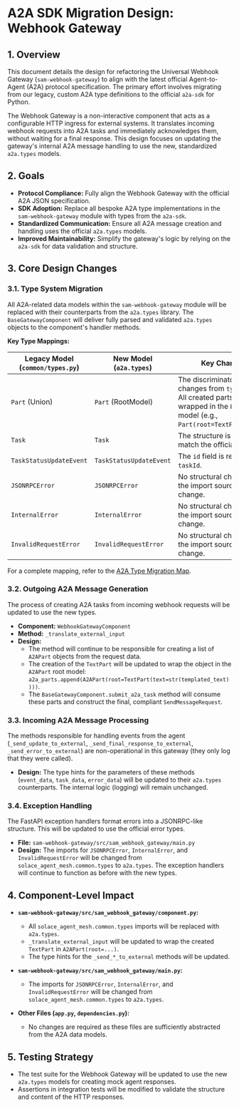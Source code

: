 # A2A SDK Migration Design: Webhook Gateway

## 1. Overview

This document details the design for refactoring the Universal Webhook Gateway (`sam-webhook-gateway`) to align with the latest official Agent-to-Agent (A2A) protocol specification. The primary effort involves migrating from our legacy, custom A2A type definitions to the official `a2a-sdk` for Python.

The Webhook Gateway is a non-interactive component that acts as a configurable HTTP ingress for external systems. It translates incoming webhook requests into A2A tasks and immediately acknowledges them, without waiting for a final response. This design focuses on updating the gateway's internal A2A message handling to use the new, standardized `a2a.types` models.

## 2. Goals

*   **Protocol Compliance:** Fully align the Webhook Gateway with the official A2A JSON specification.
*   **SDK Adoption:** Replace all bespoke A2A type implementations in the `sam-webhook-gateway` module with types from the `a2a-sdk`.
*   **Standardized Communication:** Ensure all A2A message creation and handling uses the official `a2a.types` models.
*   **Improved Maintainability:** Simplify the gateway's logic by relying on the `a2a-sdk` for data validation and structure.

## 3. Core Design Changes

### 3.1. Type System Migration

All A2A-related data models within the `sam-webhook-gateway` module will be replaced with their counterparts from the `a2a.types` library. The `BaseGatewayComponent` will deliver fully parsed and validated `a2a.types` objects to the component's handler methods.

**Key Type Mappings:**

| Legacy Model (`common/types.py`) | New Model (`a2a.types`) | Key Changes |
| --- | --- | --- |
| `Part` (Union) | `Part` (RootModel) | The discriminator field changes from `type` to `kind`. All created parts must be wrapped in the `Part` root model (e.g., `Part(root=TextPart(...))`). |
| `Task` | `Task` | The structure is updated to match the official spec. |
| `TaskStatusUpdateEvent` | `TaskStatusUpdateEvent` | The `id` field is renamed to `taskId`. |
| `JSONRPCError` | `JSONRPCError` | No structural change, but the import source will change. |
| `InternalError` | `InternalError` | No structural change, but the import source will change. |
| `InvalidRequestError` | `InvalidRequestError` | No structural change, but the import source will change. |

For a complete mapping, refer to the [A2A Type Migration Map](../../docs/refactoring/A2A-Type-Migration-Map.md).

### 3.2. Outgoing A2A Message Generation

The process of creating A2A tasks from incoming webhook requests will be updated to use the new types.

*   **Component:** `WebhookGatewayComponent`
*   **Method:** `_translate_external_input`
*   **Design:**
    *   The method will continue to be responsible for creating a list of `A2APart` objects from the request data.
    *   The creation of the `TextPart` will be updated to wrap the object in the `A2APart` root model: `a2a_parts.append(A2APart(root=TextPart(text=str(templated_text))))`.
    *   The `BaseGatewayComponent.submit_a2a_task` method will consume these parts and construct the final, compliant `SendMessageRequest`.

### 3.3. Incoming A2A Message Processing

The methods responsible for handling events from the agent (`_send_update_to_external`, `_send_final_response_to_external`, `_send_error_to_external`) are non-operational in this gateway (they only log that they were called).

*   **Design:** The type hints for the parameters of these methods (`event_data`, `task_data`, `error_data`) will be updated to their `a2a.types` counterparts. The internal logic (logging) will remain unchanged.

### 3.4. Exception Handling

The FastAPI exception handlers format errors into a JSONRPC-like structure. This will be updated to use the official error types.

*   **File:** `sam-webhook-gateway/src/sam_webhook_gateway/main.py`
*   **Design:** The imports for `JSONRPCError`, `InternalError`, and `InvalidRequestError` will be changed from `solace_agent_mesh.common.types` to `a2a.types`. The exception handlers will continue to function as before with the new types.

## 4. Component-Level Impact

*   **`sam-webhook-gateway/src/sam_webhook_gateway/component.py`:**
    *   All `solace_agent_mesh.common.types` imports will be replaced with `a2a.types`.
    *   `_translate_external_input` will be updated to wrap the created `TextPart` in `A2APart(root=...)`.
    *   The type hints for the `_send_*_to_external` methods will be updated.

*   **`sam-webhook-gateway/src/sam_webhook_gateway/main.py`:**
    *   The imports for `JSONRPCError`, `InternalError`, and `InvalidRequestError` will be changed from `solace_agent_mesh.common.types` to `a2a.types`.

*   **Other Files (`app.py`, `dependencies.py`):**
    *   No changes are required as these files are sufficiently abstracted from the A2A data models.

## 5. Testing Strategy

*   The test suite for the Webhook Gateway will be updated to use the new `a2a.types` models for creating mock agent responses.
*   Assertions in integration tests will be modified to validate the structure and content of the HTTP responses.
